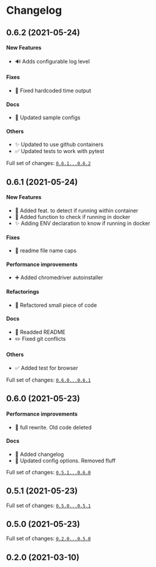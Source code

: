 # Changelog

## 0.6.2 (2021-05-24)

#### New Features

* :loud_sound: Adds configurable log level
#### Fixes

* :bug: Fixed hardcoded time output
#### Docs

* :memo: Updated sample configs
#### Others

* :sparkles: Updated to use github containers
* :white_check_mark: Updated tests to work with pytest

Full set of changes: [`0.6.1...0.6.2`](https://github.com/breadlysm/peco-usage-collector/compare/0.6.1...0.6.2)

## 0.6.1 (2021-05-24)

#### New Features

* :wrench: Added feat. to detect if running within container
* :wrench: Added function to check if running in docker
* :sparkles: Adding ENV declaration to know if running in docker
#### Fixes

* :bug: readme file name caps
#### Performance improvements

* :heavy_plus_sign: Added chromedriver autoinstaller
#### Refactorings

* :art: Refactored small piece of code
#### Docs

* :memo: Readded README
* :pencil2: Fixed git conflicts
#### Others

* :white_check_mark: Added test for browser

Full set of changes: [`0.6.0...0.6.1`](https://github.com/breadlysm/peco-usage-collector/compare/0.6.0...0.6.1)

## 0.6.0 (2021-05-23)

#### Performance improvements

* :art: full rewrite. Old code deleted
#### Docs

* :memo: Added changelog
* :memo: Updated config options. Removed fluff

Full set of changes: [`0.5.1...0.6.0`](https://github.com/breadlysm/peco-usage-collector/compare/0.5.1...0.6.0)

## 0.5.1 (2021-05-23)


Full set of changes: [`0.5.0...0.5.1`](https://github.com/breadlysm/peco-usage-collector/compare/0.5.0...0.5.1)

## 0.5.0 (2021-05-23)


Full set of changes: [`0.2.0...0.5.0`](https://github.com/breadlysm/peco-usage-collector/compare/0.2.0...0.5.0)

## 0.2.0 (2021-03-10)

